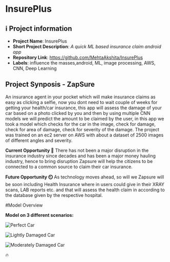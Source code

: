 # InsurePlus

## ℹ️ Project information
- **Project Name**: InsurePlus
- **Short Project Description**: _A quick ML based insurance claim android app_
- **Repository Link**: https://github.com/MehtaAkshita/InsurePlus
- **Labels**: influence the masses,android, ML, image processing, AWS, CNN, Deep Learning

## Project Synposis - ZapSure

An insurance agent in your pocket which will make insurance claims as easy as clicking a selfie, now you dont need to wait couple of weeks for getting your health/car insurance, this app will assess the damage of your car based on a photo clicked by you and then by using multiple CNN models we will predict the amount to be claimed by the user, in this app we took a model which checks for the car in the image, check for damage, check for area of damage, check for severity of the damage.
The project was trained on an ec2 server on AWS with about a dataset of 2500 images of different angles and severity.

**Current Opportunity 🚀**
There has not been a major disruption in the insurance industry since decades and has been a major money hauling industry, hence to bring disruption Zapsure will help the citizens to be connected to a common source to claim their car insurance.

**Future Opportunity ⏲️**
As technology moves ahead, so will we Zapsure will be soon including Health Insurance where in users could give in their XRAY scans, LAB reports etc. and that will assess the health claim in according to the database given by the respective hospital.

#Model Overview

**Model on 3 different scenarios:**

![Perfect Car](https://github.com/MehtaAkshita/InsurePlus/blob/master/outputs/1.PNG)

![Lightly Damaged Car](https://github.com/MehtaAkshita/InsurePlus/blob/master/outputs/2.PNG)

![Moderately Damaged Car](https://github.com/MehtaAkshita/InsurePlus/blob/master/outputs/4.PNG)



🔥

